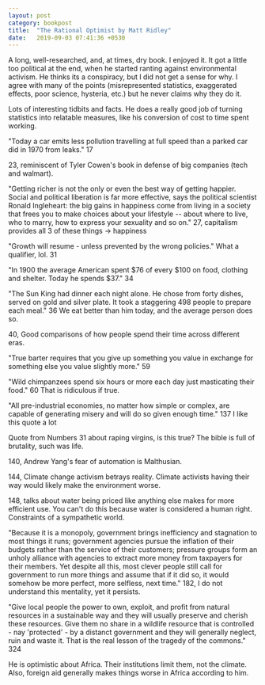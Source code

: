 ```yaml
---
layout: post
category: bookpost
title:  "The Rational Optimist by Matt Ridley"
date:   2019-09-03 07:41:36 +0530
---
```


A long, well-researched, and, at times, dry book. I enjoyed it. It got a little too political at the end, when he started ranting against environmental activism. He thinks its a conspiracy, but I did not get a sense for why. I agree with many of the points (misrepresented statistics, exaggerated effects, poor science, hysteria, etc.) but he never claims why they do it. 

Lots of interesting tidbits and facts. He does a really good job of turning statistics into relatable measures, like his conversion of cost to time spent working.

"Today a car emits less pollution travelling at full speed than a parked car did in 1970 from leaks." 17

23, reminiscent of Tyler Cowen's book in defense of big companies (tech and walmart).

"Getting richer is not the only or even the best way of getting happier. Social and political liberation is far more effective, says the political scientist Ronald Ingleheart: the big gains in happiness come from living in a society that frees you to make choices about your lifestyle -- about where to live, who to marry, how to express your sexuality and so on." 27, capitalism provides all 3 of these things -> happiness

"Growth will resume - unless prevented by the wrong policies." What a qualifier, lol. 31

"In 1900 the average American spent $76 of every $100 on food, clothing and shelter. Today he spends $37." 34

"The Sun King had dinner each night alone. He chose from forty dishes, served on gold and silver plate. It took a staggering 498 people to prepare each meal." 36 We eat better than him today, and the average person does so.

40, Good comparisons of how people spend their time across different eras.

"True barter requires that you give up something you value in exchange for something else you value slightly more." 59

"Wild chimpanzees spend six hours or more each day just masticating their food." 60 That is ridiculous if true.

"All pre-industrial economies, no matter how simple or complex, are capable of generating misery and will do so given enough time." 137 I like this quote a lot

Quote from Numbers 31 about raping virgins, is this true? The bible is full of brutality, such was life.

140, Andrew Yang's fear of automation is Malthusian.

144, Climate change activism betrays reality. Climate activists having their way would likely make the environment worse.

148, talks about water being priced like anything else makes for more efficient use. You can't do this because water is considered a human right. Constraints of a sympathetic world.

"Because it is a monopoly, government brings inefficiency and stagnation to most things it runs; government agencies pursue the inflation of their budgets rather than the service of their customers; pressure groups form an unholy alliance with agencies to extract more money from taxpayers for their members. Yet despite all this, most clever people still call for government to run more things and assume that if it did so, it would somehow be more perfect, more selfless, next time." 182, I do not understand this mentality, yet it persists.

"Give local people the power to own, exploit, and profit from natural resources in a sustainable way and they will usually preserve and cherish these resources. Give them no share in a wildlife resource that is controlled - nay 'protected' - by a distanct government and they will generally neglect, ruin and waste it. That is the real lesson of the tragedy of the commons." 324

He is optimistic about Africa. Their institutions limit them, not the climate. Also, foreign aid generally makes things worse in Africa according to him.
